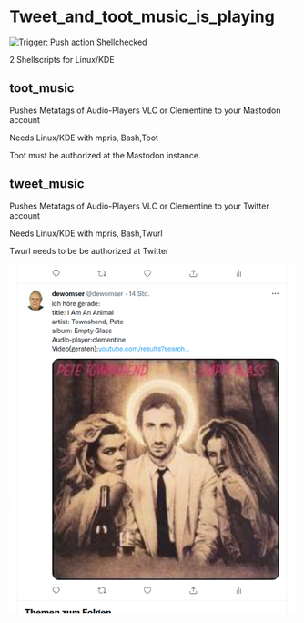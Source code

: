 # Tweet_and_toot_music_is_playing
[![Trigger: Push action](https://github.com/dewomser/Tweet_and_toot_music_is_playing/actions/workflows/main.yml/badge.svg)](https://github.com/dewomser/Tweet_and_toot_music_is_playing/actions/workflows/main.yml) Shellchecked

2 Shellscripts for Linux/KDE

## toot_music

Pushes Metatags of Audio-Players  VLC or Clementine to your Mastodon account

Needs Linux/KDE with mpris, Bash,Toot

Toot must be authorized at the Mastodon instance.


## tweet_music

Pushes Metatags of Audio-Players  VLC or Clementine to your Twitter account

Needs Linux/KDE with mpris, Bash,Twurl

Twurl needs to be be authorized at Twitter


![alt text](./images/music-tweet.png "Screenshot Twitter")
